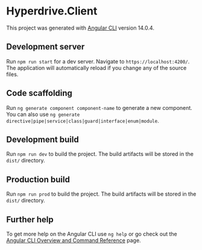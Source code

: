 # Hyperdrive.Client

This project was generated with [Angular CLI](https://github.com/angular/angular-cli) version 14.0.4.

## Development server

Run `npm run start` for a dev server. Navigate to `https://localhost:4200/`. The application will automatically reload if you change any of the source files.

## Code scaffolding

Run `ng generate component component-name` to generate a new component. You can also use `ng generate directive|pipe|service|class|guard|interface|enum|module`.

## Development build

Run `npm run dev` to build the project. The build artifacts will be stored in the `dist/` directory.

## Production build

Run `npm run prod` to build the project. The build artifacts will be stored in the `dist/` directory.


## Further help

To get more help on the Angular CLI use `ng help` or go check out the [Angular CLI Overview and Command Reference](https://angular.io/cli) page.
